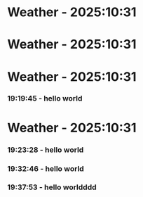 # Weather - 2025:10:31
# Weather - 2025:10:31
# Weather - 2025:10:31
### 19:19:45 - hello world
# Weather - 2025:10:31

### 19:23:28 - hello world

### 19:32:46 - hello world

### 19:37:53 - hello worldddd


